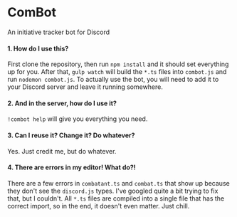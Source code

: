 # ComBot
An initiative tracker bot for Discord

#### 1. How do I use this?
First clone the repository, then run `npm install` and it should set everything up for you. After that, `gulp watch` will build the `*.ts` files into `combot.js` and run `nodemon combot.js`.
To actually use the bot, you will need to add it to your Discord server and leave it running somewhere.

#### 2. And in the server, how do I use it?
`!combot help` will give you everything you need.

#### 3. Can I reuse it? Change it? Do whatever?
Yes. Just credit me, but do whatever.

#### 4. There are errors in my editor! What do?!
There are a few errors in `combatant.ts` and `combat.ts` that show up because they don't see the `discord.js` types. I've googled quite a bit trying to fix that, but I couldn't. All `*.ts` files are compiled into a single file that has the correct import, so in the end, it doesn't even matter. Just chill.
